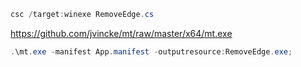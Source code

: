 ```powershell
csc /target:winexe RemoveEdge.cs
```
https://github.com/jvincke/mt/raw/master/x64/mt.exe
```powershell
.\mt.exe -manifest App.manifest -outputresource:RemoveEdge.exe;
```
